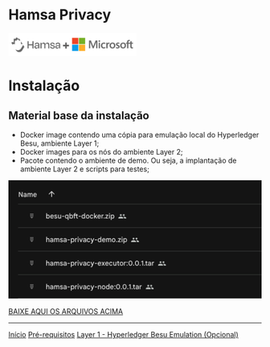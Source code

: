 <div class="header">
  <h1>Hamsa Privacy</h1>
  <img class="equation" src="./media/logo_partnership.png" />
</div>

# Instalação

## Material base da instalação

- Docker image contendo uma cópia para emulação local do Hyperledger Besu, ambiente Layer 1;
- Docker images para os nós do ambiente Layer 2;
- Pacote contendo o ambiente de demo. Ou seja, a implantação de ambiente Layer 2 e scripts para testes;

![Arquivos da instalação](./media/base_files_to_install.png)

[BAIXE AQUI OS ARQUIVOS ACIMA](https://drive.google.com/drive/folders/1ublgmo-kNgNhnVB7ieUWr0hL1bgmJKuf?usp=sharing)


----

<link href="./assets/style.css" rel="stylesheet"/>

<div class="footer">
    <a href="./README.md">Início</a>
    <a href="./Requirements.md">Pré-requisitos</a>
    <a href="./Layer1_Besu.md">Layer 1 - Hyperledger Besu Emulation (Opcional)</a>
</div>


